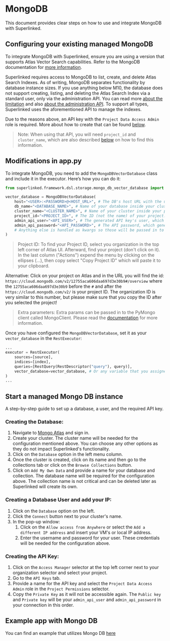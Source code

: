 # MongoDB

This document provides clear steps on how to use and integrate MongoDB with Superlinked.

## Configuring your existing managed MongoDB

To integrate MongoDB with Superlinked, ensure you are using a version that supports Atlas Vector Search capabilities. Refer to the MongoDB documentation for [more information](https://www.mongodb.com/docs/atlas/atlas-vector-search/vector-search-overview/).

Superlinked requires access to MongoDB to list, create, and delete Atlas Search Indexes. As of writing, MongoDB separates functionality by database instance sizes. If you use anything below M10, the database does not support creating, listing, and deleting the Atlas Search Index via a standard user, only via the administration API. You can read more [about the limitation](https://www.mongodb.com/docs/atlas/atlas-vector-search/vector-search-type/) and also [about the administration API](https://www.mongodb.com/docs/atlas/configure-api-access/). To support all types, Superlinked uses the aforementioned API to manage the indexes.

Due to the reasons above, an API key with the `Project Data Access Admin` role is required. More about how to create that can be found [below](#start-a-managed-mongo-db-instance).

> Note: When using that API, you will need `project_id` and `cluster_name`, which are also described [below](#start-a-managed-mongo-db-instance) on how to find this information.

## Modifications in app.py

To integrate MongoDB, you need to add the `MongoDBVectorDatabase` class and include it in the executor. Here’s how you can do it:
```python
from superlinked.framework.dsl.storage.mongo_db_vector_database import MongoDBVectorDatabase

vector_database = MongoDBVectorDatabase(
    host="<USER>:<PASSWORD>@<HOST_URL>", # The DB's host URL with the username and password
    db_name="<DATABASE_NAME>", # Name of your database inside your cluster. You need to create it, the system won't do it automatically
    cluster_name="<CLUSTER_NAME>", # Name of your cluster inside your project
    project_id="<PROJECT_ID>", # The ID (not the name) of your project. To see how to find it, read the note below this box
    admin_api_user="<API_USER>", # The generated API key's user, which called public key on Mongo Atlas
    admin_api_password="<API_PASSWORD>", # The API password, which generated by mongo, they reference it on Atlas as private key
    # Anything else is handled as kwargs so those will be passed in to the MongoClient. Read more about the possible parameters below
)
```

> Project ID: To find your Project ID, select you organization in the top left corner of Atlas UI. Afterward, find your project (don't click on it). In the last column ("Actions") expend the menu by clicking on the ellipses (...), then copy select "Copy Project ID" which will paste it to your clipboard.

Alternative: Click on your project on Atlas and in the URL you will find the id: `https://cloud.mongodb.com/v2/12755aca606daa697d3e30b9#/overview` where the `12755aca606daa697d3e30b9` before the `#` and after the `https://cloud.mongodb.com/v2/` is your project ID. The organization ID is very similar to this number, but please make sure that you copy the ID after you selected the project!

> Extra parameters: Extra params can be passed in to the PyMongo client called MongoClient. Please read the [documentation](https://pymongo.readthedocs.io/en/stable/api/pymongo/mongo_client.html#pymongo.mongo_client.MongoClient) for more information.

Once you have configured the `MongoDBVectorDatabase`, set it as your `vector_database` in the `RestExecutor`:
```python
...
executor = RestExecutor(
    sources=[source],
    indices=[index],
    queries=[RestQuery(RestDescriptor("query"), query)],
    vector_database=vector_database, # Or any variable that you assigned your `MongoDBVectorDatabase`
)
...
```

## Start a managed Mongo DB instance

A step-by-step guide to set up a database, a user, and the required API key.

### Creating the Database:
1. Navigate to [Mongo Atlas](https://cloud.mongodb.com/) and sign in.
2. Create your cluster. The cluster name will be needed for the configuration mentioned above. You can choose any other options as they do not impact Superlinked's functionality.
3. Click on the `Database` option in the left menu column.
4. Once the cluster is created, click on its name and then go to the collections tab or click on the `Browse Collections` button.
5. Click on `Add My Own Data` and provide a name for your database and collection. The database name will be required for the configuration above. The collection name is not critical and can be deleted later as Superlinked will create its own.

### Creating a Database User and add your IP:
1. Click on the `Database` option on the left.
2. Click the `Connect` button next to your cluster's name.
3. In the pop-up window:
   1. Click on the `Allow access from Anywhere` or select the `Add a different IP address` and insert your VM's or local IP address.
   2. Enter the username and password for your user. These credentials will be needed for the configuration above.

### Creating the API Key:
1. Click on the `Access Manager` selector at the top left corner next to your organization selector and select your project.
2. Go to the `API Keys` tab.
3. Provide a name for the API key and select the `Project Data Access Admin` role in the `Project Permissions` selector.
4. Copy the `Private Key` as it will not be accessible again. The `Public key` and `Private key` will be your `admin_api_user` and `admin_api_password` in your connection in this order.


## Example app with Mongo DB

You can find an example that utilizes Mongo DB [here](app_with_mongodb.py)

